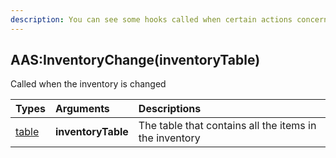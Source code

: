 ```yaml
---
description: You can see some hooks called when certain actions concerning the inventory are completed
---
```


## AAS:InventoryChange(inventoryTable)
Called when the inventory is changed

| Types | Arguments | Descriptions |
| :--- | :--- | :--- |
| [table](https://www.lua.org/pil/2.5.html) | **inventoryTable** | The table that contains all the items in the inventory |
